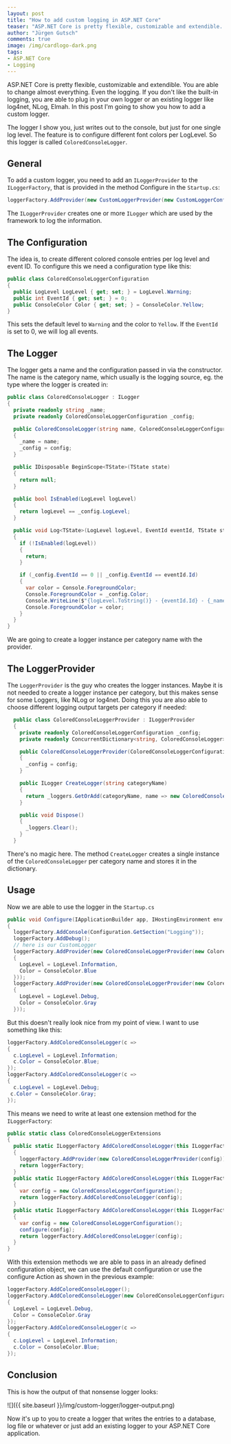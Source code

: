 ```yaml
---
layout: post
title: "How to add custom logging in ASP.NET Core"
teaser: "ASP.NET Core is pretty flexible, customizable and extendible. You are able to change almost everything. Even the logging. If you don't like the built-in logging, you are able to plug in your own logger or an existing logger like log4net, NLog, Elmah. In this post I'm going to show you how to add a custom logger."
author: "Jürgen Gutsch"
comments: true
image: /img/cardlogo-dark.png
tags: 
- ASP.NET Core
- Logging
---
```


ASP.NET Core is pretty flexible, customizable and extendible. You are able to change almost everything. Even the logging. If you don't like the built-in logging, you are able to plug in your own logger or an existing logger like log4net, NLog, Elmah. In this post I'm going to show you how to add a custom logger.

The logger I show you, just writes out to the console, but just for one single log level. The feature is to configure different font colors per LogLevel. So this logger is called `ColoredConsoleLogger`.

## General

To add a custom logger, you need to add an `ILoggerProvider` to the `ILoggerFactory`, that is provided in the method Configure in the `Startup.cs`:

~~~ csharp
loggerFactory.AddProvider(new CustomLoggerProvider(new CustomLoggerConfiguration()));
~~~

The `ILoggerProvider` creates one or more `ILogger` which are used by the framework to log the information.

## The Configuration

The idea is, to create different colored console entries per log level and event ID. To configure this we need a configuration type like this:

~~~ csharp
public class ColoredConsoleLoggerConfiguration
{
  public LogLevel LogLevel { get; set; } = LogLevel.Warning;
  public int EventId { get; set; } = 0;
  public ConsoleColor Color { get; set; } = ConsoleColor.Yellow;
}
~~~

This sets the default level to `Warning` and the color to `Yellow`. If the `EventId` is set to 0, we will log all events.

## The Logger

The logger gets a name and the configuration passed in via the constructor. The name is the category name, which usually is the logging source, eg. the type where the logger is created in:

~~~ csharp
public class ColoredConsoleLogger : ILogger
{
  private readonly string _name;
  private readonly ColoredConsoleLoggerConfiguration _config;

  public ColoredConsoleLogger(string name, ColoredConsoleLoggerConfiguration config)
  {
    _name = name;
    _config = config;
  }

  public IDisposable BeginScope<TState>(TState state)
  {
    return null;
  }

  public bool IsEnabled(LogLevel logLevel)
  {
    return logLevel == _config.LogLevel;
  }

  public void Log<TState>(LogLevel logLevel, EventId eventId, TState state, Exception exception, Func<TState, Exception, string> formatter)
  {
    if (!IsEnabled(logLevel))
    {
      return;
    }

    if (_config.EventId == 0 || _config.EventId == eventId.Id)
    {
      var color = Console.ForegroundColor;
      Console.ForegroundColor = _config.Color;
      Console.WriteLine($"{logLevel.ToString()} - {eventId.Id} - {_name} - {formatter(state, exception)}");
      Console.ForegroundColor = color;
    }
  }
}
~~~

We are going to create a logger instance per category name with the provider.

## The LoggerProvider

The `LoggerProvider` is the guy who creates the logger instances. Maybe it is not needed to create a logger instance per category, but this makes sense for some Loggers, like NLog or log4net. Doing this you are also able to choose different logging output targets per category if needed:

~~~ csharp
  public class ColoredConsoleLoggerProvider : ILoggerProvider
  {
    private readonly ColoredConsoleLoggerConfiguration _config;
    private readonly ConcurrentDictionary<string, ColoredConsoleLogger> _loggers = new ConcurrentDictionary<string, ColoredConsoleLogger>();

    public ColoredConsoleLoggerProvider(ColoredConsoleLoggerConfiguration config)
    {
      _config = config;
    }

    public ILogger CreateLogger(string categoryName)
    {
      return _loggers.GetOrAdd(categoryName, name => new ColoredConsoleLogger(name, _config));
    }

    public void Dispose()
    {
      _loggers.Clear();
    }
  }
~~~

There's no magic here. The method `CreateLogger` creates a single instance of the `ColoredConsoleLogger` per category name and stores it in the dictionary.

## Usage

Now we are able to use the logger in the `Startup.cs`

~~~ csharp
public void Configure(IApplicationBuilder app, IHostingEnvironment env, ILoggerFactory loggerFactory)
{
  loggerFactory.AddConsole(Configuration.GetSection("Logging"));
  loggerFactory.AddDebug();
  // here is our CustomLogger
  loggerFactory.AddProvider(new ColoredConsoleLoggerProvider(new ColoredConsoleLoggerConfiguration
  {
    LogLevel = LogLevel.Information,
    Color = ConsoleColor.Blue
  }));
  loggerFactory.AddProvider(new ColoredConsoleLoggerProvider(new ColoredConsoleLoggerConfiguration
  {
    LogLevel = LogLevel.Debug,
    Color = ConsoleColor.Gray
  }));
~~~

But this doesn't really look nice from my point of view. I want to use something like this:

```csharp
loggerFactory.AddColoredConsoleLogger(c =>
{
  c.LogLevel = LogLevel.Information;
  c.Color = ConsoleColor.Blue;
});
loggerFactory.AddColoredConsoleLogger(c =>
{
  c.LogLevel = LogLevel.Debug;
 c.Color = ConsoleColor.Gray;
});
```
This means we need to write at least one extension method for the `ILoggerFactory`:

~~~ csharp
public static class ColoredConsoleLoggerExtensions
{
  public static ILoggerFactory AddColoredConsoleLogger(this ILoggerFactory loggerFactory, ColoredConsoleLoggerConfiguration config)
  {
    loggerFactory.AddProvider(new ColoredConsoleLoggerProvider(config));
    return loggerFactory;
  }
  public static ILoggerFactory AddColoredConsoleLogger(this ILoggerFactory loggerFactory)
  {
    var config = new ColoredConsoleLoggerConfiguration();
    return loggerFactory.AddColoredConsoleLogger(config);
  }
  public static ILoggerFactory AddColoredConsoleLogger(this ILoggerFactory loggerFactory, Action<ColoredConsoleLoggerConfiguration> configure)
  {
    var config = new ColoredConsoleLoggerConfiguration();
    configure(config);
    return loggerFactory.AddColoredConsoleLogger(config);
  }
}
~~~

With this extension methods we are able to pass in an already defined configuration object, we can use the default configuration or use the configure Action as shown in the previous example:

~~~ csharp
loggerFactory.AddColoredConsoleLogger();
loggerFactory.AddColoredConsoleLogger(new ColoredConsoleLoggerConfiguration
{
  LogLevel = LogLevel.Debug,
  Color = ConsoleColor.Gray
});
loggerFactory.AddColoredConsoleLogger(c =>
{
  c.LogLevel = LogLevel.Information;
  c.Color = ConsoleColor.Blue;
});
~~~

## Conclusion

This is how the output of that nonsense logger looks:

![]({{ site.baseurl }}/img/custom-logger/logger-output.png)

Now it's up to you to create a logger that writes the entries to a database, log file or whatever or just add an existing logger to your ASP.NET Core application.

